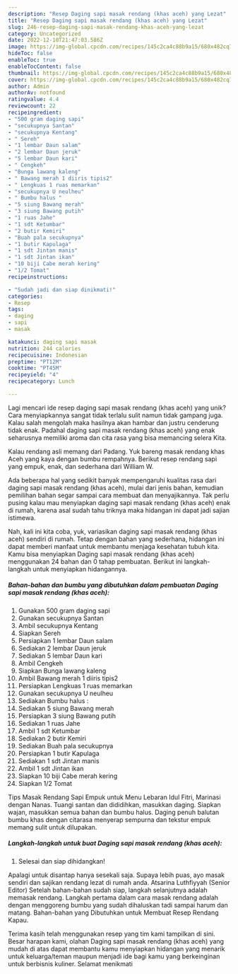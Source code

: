 ```yaml
---
description: "Resep Daging sapi masak rendang (khas aceh) yang Lezat"
title: "Resep Daging sapi masak rendang (khas aceh) yang Lezat"
slug: 246-resep-daging-sapi-masak-rendang-khas-aceh-yang-lezat
category: Uncategorized
date: 2022-12-10T21:47:03.586Z
image: https://img-global.cpcdn.com/recipes/145c2ca4c88b9a15/680x482cq70/daging-sapi-masak-rendang-khas-aceh-foto-resep-utama.jpg
hideToc: false
enableToc: true
enableTocContent: false
thumbnail: https://img-global.cpcdn.com/recipes/145c2ca4c88b9a15/680x482cq70/daging-sapi-masak-rendang-khas-aceh-foto-resep-utama.jpg
cover: https://img-global.cpcdn.com/recipes/145c2ca4c88b9a15/680x482cq70/daging-sapi-masak-rendang-khas-aceh-foto-resep-utama.jpg
author: Admin
authorAv: notfound
ratingvalue: 4.4
reviewcount: 22
recipeingredient:
- "500 gram daging sapi"
- "secukupnya Santan"
- "secukupnya Kentang"
- " Sereh"
- "1 lembar Daun salam"
- "2 lembar Daun jeruk"
- "5 lembar Daun kari"
- " Cengkeh"
- "Bunga lawang kaleng"
- " Bawang merah 1 diiris tipis2"
- " Lengkuas 1 ruas memarkan"
- "secukupnya U neulheu"
- " Bumbu halus "
- "5 siung Bawang merah"
- "3 siung Bawang putih"
- "1 ruas Jahe"
- "1 sdt Ketumbar"
- "2 butir Kemiri"
- "Buah pala secukupnya"
- "1 butir Kapulaga"
- "1 sdt Jintan manis"
- "1 sdt Jintan ikan"
- "10 biji Cabe merah kering"
- "1/2 Tomat"
recipeinstructions:

- "Sudah jadi dan siap dinikmati!"
categories:
- Resep
tags:
- daging
- sapi
- masak

katakunci: daging sapi masak 
nutrition: 244 calories
recipecuisine: Indonesian
preptime: "PT12M"
cooktime: "PT45M"
recipeyield: "4"
recipecategory: Lunch

---
```





Lagi mencari ide resep daging sapi masak rendang (khas aceh) yang unik? Cara menyiapkannya sangat tidak terlalu sulit namun tidak gampang juga. Kalau salah mengolah maka hasilnya akan hambar dan justru cenderung tidak enak. Padahal daging sapi masak rendang (khas aceh) yang enak seharusnya memiliki aroma dan cita rasa yang bisa memancing selera Kita.





Kalau rendang asli memang dari Padang. Yuk bareng masak rendang khas Aceh yang kaya dengan bumbu rempahnya. Berikut resep rendang sapi yang empuk, enak, dan sederhana dari William W.

Ada beberapa hal yang sedikit banyak mempengaruhi kualitas rasa dari daging sapi masak rendang (khas aceh), mulai dari jenis bahan, kemudian pemilihan bahan segar sampai cara membuat dan menyajikannya. Tak perlu pusing kalau mau menyiapkan daging sapi masak rendang (khas aceh) enak di rumah, karena asal sudah tahu triknya maka hidangan ini dapat jadi sajian istimewa.






Nah, kali ini kita coba, yuk, variasikan daging sapi masak rendang (khas aceh) sendiri di rumah. Tetap dengan bahan yang sederhana, hidangan ini dapat memberi manfaat untuk membantu menjaga kesehatan tubuh kita. Kamu bisa menyiapkan Daging sapi masak rendang (khas aceh) menggunakan 24 bahan dan 0 tahap pembuatan. Berikut ini langkah-langkah untuk menyiapkan hidangannya.

<!--inarticleads1-->

##### Bahan-bahan dan bumbu yang dibutuhkan dalam pembuatan Daging sapi masak rendang (khas aceh):

1. Gunakan 500 gram daging sapi
1. Gunakan secukupnya Santan
1. Ambil secukupnya Kentang
1. Siapkan  Sereh
1. Persiapkan 1 lembar Daun salam
1. Sediakan 2 lembar Daun jeruk
1. Sediakan 5 lembar Daun kari
1. Ambil  Cengkeh
1. Siapkan Bunga lawang kaleng
1. Ambil  Bawang merah 1 diiris tipis2
1. Persiapkan  Lengkuas 1 ruas memarkan
1. Gunakan secukupnya U neulheu
1. Sediakan  Bumbu halus :
1. Sediakan 5 siung Bawang merah
1. Persiapkan 3 siung Bawang putih
1. Sediakan 1 ruas Jahe
1. Ambil 1 sdt Ketumbar
1. Sediakan 2 butir Kemiri
1. Sediakan Buah pala secukupnya
1. Persiapkan 1 butir Kapulaga
1. Sediakan 1 sdt Jintan manis
1. Ambil 1 sdt Jintan ikan
1. Siapkan 10 biji Cabe merah kering
1. Siapkan 1/2 Tomat


Tips Masak Rendang Sapi Empuk untuk Menu Lebaran Idul Fitri, Marinasi dengan Nanas. Tuangi santan dan dididihkan, masukkan daging. Siapkan wajan, masukkan semua bahan dan bumbu halus. Daging penuh balutan bumbu khas dengan citarasa menyerap sempurna dan tekstur empuk memang sulit untuk dilupakan. 

<!--inarticleads2-->

##### Langkah-langkah untuk buat Daging sapi masak rendang (khas aceh):


1. Selesai dan siap dihidangkan!

Apalagi untuk disantap hanya sesekali saja. Supaya lebih puas, ayo masak sendiri dan sajikan rendang lezat di rumah anda. Atsarina Luthfiyyah (Senior Editor) Setelah bahan-bahan sudah siap, langkah selanjutnya adalah memasak rendang. Langkah pertama dalam cara masak rendang adalah dengan menggoreng bumbu yang sudah dihaluskan tadi sampai harum dan matang. Bahan-bahan yang Dibutuhkan untuk Membuat Resep Rendang Kapau. 

Terima kasih telah menggunakan resep yang tim kami tampilkan di sini. Besar harapan kami, olahan Daging sapi masak rendang (khas aceh) yang mudah di atas dapat membantu kamu menyiapkan hidangan yang menarik untuk keluarga/teman maupun menjadi ide bagi kamu yang berkeinginan untuk berbisnis kuliner. Selamat menikmati

